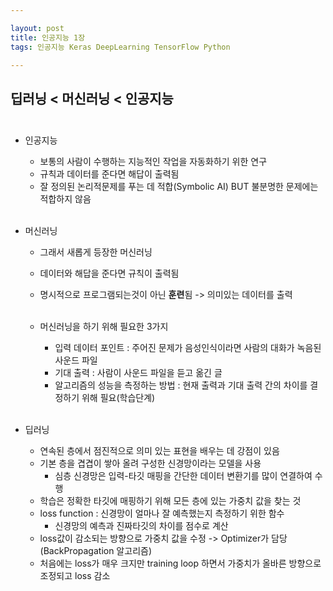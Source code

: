 ```yaml
---

layout: post
title: 인공지능 1장
tags: 인공지능 Keras DeepLearning TensorFlow Python

---
```


## 딥러닝 < 머신러닝 < 인공지능<br/><br/>

* 인공지능
	* 보통의 사람이 수행하는 지능적인 작업을 자동화하기 위한 연구
	* 규칙과 데이터를 준다면 해답이 출력됨
	* 잘 정의된 논리적문제를 푸는 데 적합(Symbolic AI) BUT 불분명한 문제에는 적합하지 않음<br/><br/>

* 머신러닝
	* 그래서 새롭게 등장한 머신러닝
	* 데이터와 해답을 준다면 규칙이 출력됨
	* 명시적으로 프로그램되는것이 아닌 **훈련**됨 -> 의미있는 데이터를 출력<br/><br/>

	* 머신러닝을 하기 위해 필요한 3가지
		* 입력 데이터 포인트 : 주어진 문제가 음성인식이라면 사람의 대화가 녹음된 사운드 파일
		* 기대 출력 : 사람이 사운드 파일을 듣고 옮긴 글
		* 알고리즘의 성능을 측정하는 방법 : 현재 출력과 기대 출력 간의 차이를 결정하기 위해 필요(학습단계)<br/><br/>

* 딥러닝
	* 연속된 층에서 점진적으로 의미 있는 표현을 배우는 데 강점이 있음
	* 기본 층을 겹겹이 쌓아 올려 구성한 신경망이라는 모델을 사용
		* 심층 신경망은 입력-타깃 매핑을 간단한 데이터 변환기를 많이 연결하여 수행
	* 학습은 정확한 타깃에 매핑하기 위해 모든 층에 있는 가중치 값을 찾는 것
	* loss function : 신경망이 얼마나 잘 예측했는지 측정하기 위한 함수
  	  * 신경망의 예측과 진짜타깃의 차이를 점수로 계산
	* loss값이 감소되는 방향으로 가중치 값을 수정 -> Optimizer가 담당(BackPropagation 알고리즘)
   	 * 처음에는 loss가 매우 크지만 training loop 하면서 가중치가 올바른 방향으로 조정되고 loss 감소
